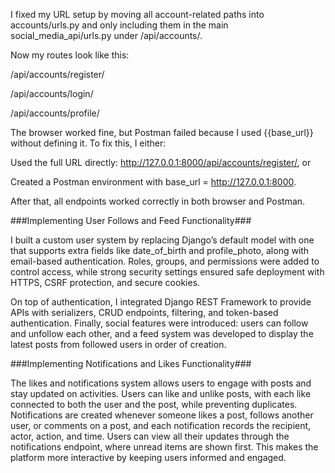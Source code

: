 I fixed my URL setup by moving all account-related paths into accounts/urls.py and only including them in the main social_media_api/urls.py under /api/accounts/.

Now my routes look like this:

/api/accounts/register/

/api/accounts/login/

/api/accounts/profile/

The browser worked fine, but Postman failed because I used {{base_url}} without defining it. To fix this, I either:

Used the full URL directly: http://127.0.0.1:8000/api/accounts/register/, or

Created a Postman environment with base_url = http://127.0.0.1:8000.

After that, all endpoints worked correctly in both browser and Postman.

###Implementing User Follows and Feed Functionality###

I built a custom user system by replacing Django’s default model with one that supports extra fields like date_of_birth and profile_photo, along with email-based authentication. Roles, groups, and permissions were added to control access, while strong security settings ensured safe deployment with HTTPS, CSRF protection, and secure cookies.

On top of authentication, I integrated Django REST Framework to provide APIs with serializers, CRUD endpoints, filtering, and token-based authentication. Finally, social features were introduced: users can follow and unfollow each other, and a feed system was developed to display the latest posts from followed users in order of creation.

###Implementing Notifications and Likes Functionality###

The likes and notifications system allows users to engage with posts and stay updated on activities. Users can like and unlike posts, with each like connected to both the user and the post, while preventing duplicates. Notifications are created whenever someone likes a post, follows another user, or comments on a post, and each notification records the recipient, actor, action, and time. Users can view all their updates through the notifications endpoint, where unread items are shown first. This makes the platform more interactive by keeping users informed and engaged.